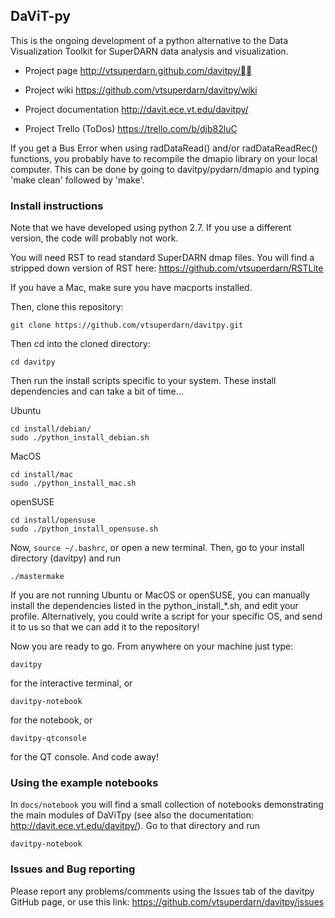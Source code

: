 ## DaViT-py

This is the ongoing development of a python alternative to the Data Visualization Toolkit for SuperDARN data analysis and visualization.

* Project page
http://vtsuperdarn.github.com/davitpy/

* Project wiki
https://github.com/vtsuperdarn/davitpy/wiki

* Project documentation
http://davit.ece.vt.edu/davitpy/

* Project Trello (ToDos)
https://trello.com/b/djb82luC

If you get a Bus Error when using radDataRead() and/or radDataReadRec() functions, you probably have to recompile the dmapio library on your local computer.  This can be done by going to davitpy/pydarn/dmapio and typing 'make clean' followed by 'make'.

### Install instructions

Note that we have developed using python 2.7.  If you use a different version, the code will probably not work.

You will need RST to read standard SuperDARN dmap files. You will find a stripped down version of RST here: https://github.com/vtsuperdarn/RSTLite

If you have a Mac, make sure you have macports installed.

Then, clone this repository:

    git clone https://github.com/vtsuperdarn/davitpy.git
    
Then cd into the cloned directory:

    cd davitpy
    
Then run the install scripts specific to your system.  These install dependencies and can take a bit of time...

Ubuntu

    cd install/debian/
    sudo ./python_install_debian.sh
    
MacOS

    cd install/mac
    sudo ./python_install_mac.sh

openSUSE

    cd install/opensuse
    sudo ./python_install_opensuse.sh
    
Now, `source ~/.bashrc`, or open a new terminal.  Then, go to your install directory (davitpy) and run 
    
    ./mastermake
    
If you are not running Ubuntu or MacOS or openSUSE, you can manually install the dependencies listed in the python_install_*.sh, and edit your profile.  Alternatively, you could write a script for your specific OS, and send it to us so that we can add it to the repository!

Now you are ready to go. From anywhere on your machine just type:

    davitpy

for the interactive terminal, or 

    davitpy-notebook

for the notebook, or
 
    davitpy-qtconsole
    
for the QT console.
And code away!


### Using the example notebooks

In `docs/notebook` you will find a small collection of notebooks demonstrating the main modules of DaViTpy (see also the documentation: http://davit.ece.vt.edu/davitpy/).
Go to that directory and run

    davitpy-notebook


### Issues and Bug reporting

Please report any problems/comments using the Issues tab of the davitpy GitHub page, or use this link: https://github.com/vtsuperdarn/davitpy/issues

